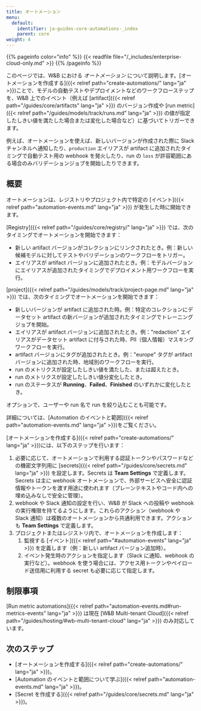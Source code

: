 ```yaml
---
title: オートメーション
menu:
  default:
    identifier: ja-guides-core-automations-_index
    parent: core
weight: 4
---
```


{{% pageinfo color="info" %}}
{{< readfile file="/_includes/enterprise-cloud-only.md" >}}
{{% /pageinfo %}}

このページでは、W&B における _オートメーション_ について説明します。[オートメーションを作成する]({{< relref path="create-automations/" lang="ja" >}})ことで、モデルの自動テストやデプロイメントなどのワークフローステップを、W&B 上でのイベント（例えば [artifact]({{< relref path="/guides/core/artifacts" lang="ja" >}}) のバージョン作成や [run metric]({{< relref path="/guides/models/track/runs.md" lang="ja" >}}) の値が指定したしきい値を満たした場合または変化した場合など）に基づいてトリガーできます。

例えば、オートメーションを使えば、新しいバージョンが作成された際に Slack チャンネルへ通知したり、`production` エイリアスが artifact に追加されたタイミングで自動テスト用の webhook を発火したり、run の `loss` が許容範囲にある場合のみバリデーションジョブを開始したりできます。

## 概要
オートメーションは、レジストリやプロジェクト内で特定の [イベント]({{< relref path="automation-events.md" lang="ja" >}}) が発生した時に開始できます。

[Registry]({{< relref path="/guides/core/registry/" lang="ja" >}}) では、次のタイミングでオートメーションを開始できます：
- 新しい artifact バージョンがコレクションにリンクされたとき。例：新しい候補モデルに対してテストやバリデーションのワークフローをトリガー。
- エイリアスが artifact バージョンに追加されたとき。例：モデルバージョンにエイリアスが追加されたタイミングでデプロイメント用ワークフローを実行。

[project]({{< relref path="/guides/models/track/project-page.md" lang="ja" >}}) では、次のタイミングでオートメーションを開始できます：
- 新しいバージョンが artifact に追加された時。例：特定のコレクションにデータセット artifact の新バージョンが追加されたタイミングでトレーニングジョブを開始。
- エイリアスが artifact バージョンに追加されたとき。例："redaction" エイリアスがデータセット artifact に付与された時、PII（個人情報）マスキングワークフローを実行。
- artifact バージョンにタグが追加されたとき。例："europe" タグが artifact バージョンに追加された時、地域別のワークフローを実行。
- run のメトリクスが設定したしきい値を満たした、または超えたとき。
- run のメトリクスが設定したしきい値分変化したとき。
- run のステータスが **Running**、**Failed**、**Finished** のいずれかに変化したとき。

オプションで、ユーザーや run 名で run を絞り込むことも可能です。

詳細については、[Automation のイベントと範囲]({{< relref path="automation-events.md" lang="ja" >}})をご覧ください。

[オートメーションを作成する]({{< relref path="create-automations/" lang="ja" >}})には、以下のステップを行います：

1. 必要に応じて、オートメーションで利用する認証トークンやパスワードなどの機密文字列用に [secrets]({{< relref path="/guides/core/secrets.md" lang="ja" >}}) を設定します。Secrets は **Team Settings** で定義します。Secrets は主に webhook オートメーションで、外部サービスへ安全に認証情報やトークンを渡す用途に使われます（プレーンテキストやコード内への埋め込みなしで安全に管理）。
1. webhook や Slack 通知の設定を行い、W&B が Slack への投稿や webhook の実行権限を持てるようにします。これらのアクション（webhook や Slack 通知）は複数のオートメーションから共通利用できます。アクションも **Team Settings** で定義します。
1. プロジェクトまたはレジストリ内で、オートメーションを作成します：
    1. 監視する [イベント]({{< relref path="#automation-events" lang="ja" >}}) を定義します（例：新しい artifact バージョン追加時）。
    1. イベント発生時のアクションを指定します（Slack に通知、webhook の実行など）。webhook を使う場合には、アクセス用トークンやペイロード送信用に利用する secret も必要に応じて指定します。

## 制限事項
[Run metric automations]({{< relref path="automation-events.md#run-metrics-events" lang="ja" >}}) は現在 [W&B Multi-tenant Cloud]({{< relref path="/guides/hosting/#wb-multi-tenant-cloud" lang="ja" >}}) のみ対応しています。

## 次のステップ
- [オートメーションを作成する]({{< relref path="create-automations/" lang="ja" >}})。
- [Automation のイベントと範囲について学ぶ]({{< relref path="automation-events.md" lang="ja" >}})。
- [Secret を作成する]({{< relref path="/guides/core/secrets.md" lang="ja" >}})。